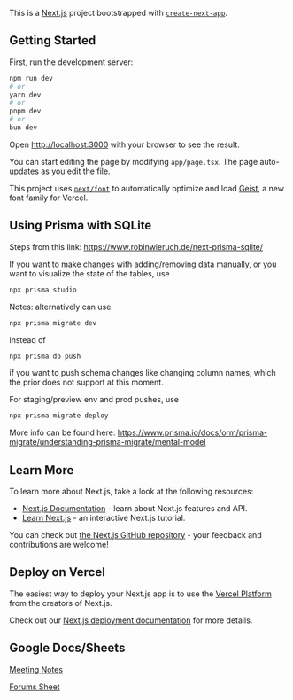 This is a [Next.js](https://nextjs.org) project bootstrapped with [`create-next-app`](https://nextjs.org/docs/app/api-reference/cli/create-next-app).

## Getting Started

First, run the development server:

```bash
npm run dev
# or
yarn dev
# or
pnpm dev
# or
bun dev
```

Open [http://localhost:3000](http://localhost:3000) with your browser to see the result.

You can start editing the page by modifying `app/page.tsx`. The page auto-updates as you edit the file.

This project uses [`next/font`](https://nextjs.org/docs/app/building-your-application/optimizing/fonts) to automatically optimize and load [Geist](https://vercel.com/font), a new font family for Vercel.

## Using Prisma with SQLite

Steps from this link: https://www.robinwieruch.de/next-prisma-sqlite/

If you want to make changes with adding/removing data manually, or you want to visualize the state of the tables, use 
```bash
npx prisma studio
```

Notes: alternatively can use 
```bash 
npx prisma migrate dev
``` 
instead of 
```bash
npx prisma db push
``` 
if you want to push schema changes like changing column names, which the prior does not support at this moment. 

For staging/preview env and prod pushes, use 
```bash
npx prisma migrate deploy
``` 

More info can be found here: https://www.prisma.io/docs/orm/prisma-migrate/understanding-prisma-migrate/mental-model

## Learn More

To learn more about Next.js, take a look at the following resources:

- [Next.js Documentation](https://nextjs.org/docs) - learn about Next.js features and API.
- [Learn Next.js](https://nextjs.org/learn) - an interactive Next.js tutorial.

You can check out [the Next.js GitHub repository](https://github.com/vercel/next.js) - your feedback and contributions are welcome!

## Deploy on Vercel

The easiest way to deploy your Next.js app is to use the [Vercel Platform](https://vercel.com/new?utm_medium=default-template&filter=next.js&utm_source=create-next-app&utm_campaign=create-next-app-readme) from the creators of Next.js.

Check out our [Next.js deployment documentation](https://nextjs.org/docs/app/building-your-application/deploying) for more details.


## Google Docs/Sheets

[Meeting Notes](https://docs.google.com/document/d/1rZyT27HsUW8pS8JL52XcQf7wmDY9unfIyfe1OC-1Jn8/edit?usp=sharing)

[Forums Sheet](https://docs.google.com/spreadsheets/d/19LGNsOtcsGcP4ytpE9FJWmef5070q87l4Y87bwS6eu0/edit?usp=sharing)
